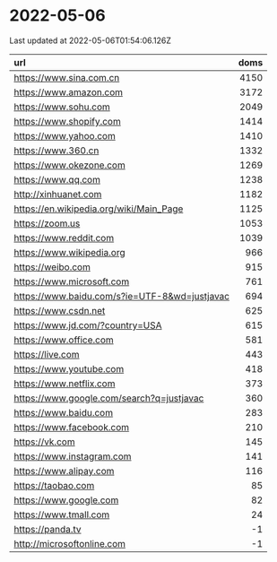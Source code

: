 # 2022-05-06

<!-- BEGIN -->
Last updated at 2022-05-06T01:54:06.126Z

url | doms
:- | -:
https://www.sina.com.cn | 4150
https://www.amazon.com | 3172
https://www.sohu.com | 2049
https://www.shopify.com | 1414
https://www.yahoo.com | 1410
https://www.360.cn | 1332
https://www.okezone.com | 1269
https://www.qq.com | 1238
http://xinhuanet.com | 1182
https://en.wikipedia.org/wiki/Main_Page | 1125
https://zoom.us | 1053
https://www.reddit.com | 1039
https://www.wikipedia.org | 966
https://weibo.com | 915
https://www.microsoft.com | 761
https://www.baidu.com/s?ie=UTF-8&wd=justjavac | 694
https://www.csdn.net | 625
https://www.jd.com/?country=USA | 615
https://www.office.com | 581
https://live.com | 443
https://www.youtube.com | 418
https://www.netflix.com | 373
https://www.google.com/search?q=justjavac | 360
https://www.baidu.com | 283
https://www.facebook.com | 210
https://vk.com | 145
https://www.instagram.com | 141
https://www.alipay.com | 116
https://taobao.com | 85
https://www.google.com | 82
https://www.tmall.com | 24
https://panda.tv | -1
http://microsoftonline.com | -1
<!-- END -->
